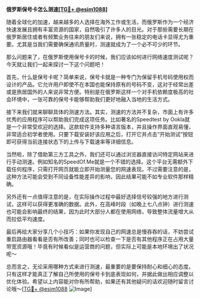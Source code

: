 **俄罗斯保号卡怎么测速[[TG💪+ @esim1088](https://t.me/s/esim1088)]**

随着全球化的加速，越来越多的人选择在海外工作或生活，而俄罗斯作为一个经济快速发展且拥有丰富资源的国家，自然吸引了许多人的目光。对于那些需要长期在俄罗斯居住或者有频繁业务往来的朋友们来说，拥有一张稳定的电话卡显得尤为重要。尤其是当我们需要确保通讯质量时，测速就成为了一个必不可少的环节。

那么问题来了，在俄罗斯使用保号卡的时候，我们应该如何进行网络速度测试呢？今天就让我们一起来探讨一下这个问题吧！

首先，什么是保号卡呢？简单来说，保号卡就是一种专门为保留手机号码使用权而设计的产品。它允许用户即使不在本国也能保持原有的号码不变，这对于经常出差或是旅居国外的人来说非常方便。特别是在俄罗斯这样一个对手机依赖度极高的社会环境中，一张可靠的保号卡能够帮助我们更好地融入当地的生活方式。

接下来我们就来聊聊具体的测速方法。其实，测速的方法并不复杂，市面上有许多优秀的应用程序可以帮助我们完成这项任务。比如著名的Speedtest by Ookla就是一个非常受欢迎的选择。这款软件支持多种语言版本，并且操作界面直观易懂，非常适合初学者使用。只要下载安装好该应用之后，打开它并点击“开始测试”按钮即可获得当前连接状态下的上传与下载速率等详细信息。

当然啦，除了借助第三方工具之外，我们还可以通过浏览器直接访问特定网站来进行手动测速。例如知名的SpeedOf.Me就是一个不错的选择。这个平台无需额外下载任何程序，只需打开网页就能立即开始测量您的网速表现。不过需要注意的是，这种方法可能会受到不同设备性能差异的影响，因此结果可能不如专业软件那样精确。

另外还有一点值得注意的是，在实际操作过程中最好选择信号较强的地方进行测试，这样可以获得更准确的数据。此外，在高峰时段（如晚上七八点钟）进行测速也可能会影响最终的结果，因为此时大部分人都在使用网络，导致整体流量增大从而拉低平均速度。

最后再给大家分享几个小技巧：如果你发现自己的网速总是慢吞吞的话，不妨尝试重启路由器看看是否有所改善；同时也可以检查一下是否有其他程序正在占用大量带宽资源哦！毕竟有时候看似是运营商的问题，但实际上可能是本地环境出了状况呢～

总而言之，无论采用哪种方式来进行测速，最重要的是要保持耐心和细心的态度。只有这样才能真正了解自己所使用的保号卡到底表现如何，并据此做出相应调整以优化体验。希望以上内容能对你有所帮助，如果还有其他疑问的话欢迎随时留言讨论哦～[[TG💪+ @esim1088](https://t.me/s/esim1088) ![Image](https://i.postimg.cc/4NQfJmqS/Snipaste-2025-05-13-00-14-12.png)]